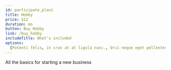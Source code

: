 ```yaml
---
id: participate_plan1
title: Hobby
price: $12
duration: mo
button: Buy Hobby
link: /buy_hobby
includeTitle: What's included
options:
  [Potenti felis, in cras at at ligula nunc., Orci neque eget pellentesque.]
---
```


All the basics for starting a new business
